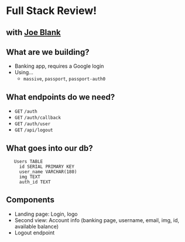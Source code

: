 # Full Stack Review! 
## with [Joe Blank](https://github.com/joeblank)

## What are we building?
- Banking app, requires a Google login
- Using...
  + `massive`, `passport`, `passport-auth0`

## What endpoints do we need?
- `GET` `/auth`
- `GET` `/auth/callback`
- `GET` `/auth/user`
- `GET` `/api/logout`

## What goes into our db?
```
   Users TABLE 
     id SERIAL PRIMARY KEY
     user_name VARCHAR(180)
     img TEXT
     auth_id TEXT
```

## Components
- Landing page: Login, logo
- Second view: Account info (banking page, username, email, img, id, available balance)
- Logout endpoint
